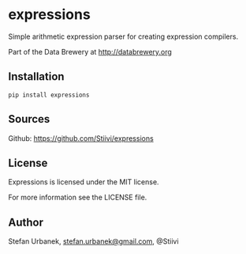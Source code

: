 expressions
===========

Simple arithmetic expression parser for creating expression compilers.

Part of the Data Brewery at http://databrewery.org

Installation
------------

    pip install expressions

Sources
-------

Github: https://github.com/Stiivi/expressions


License
-------

Expressions is licensed under the MIT license.

For more information see the LICENSE file.


Author
------

Stefan Urbanek, stefan.urbanek@gmail.com, @Stiivi
